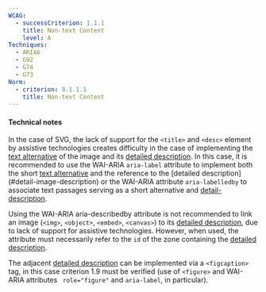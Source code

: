 ```yaml
---
WCAG:
  - successCriterion: 1.1.1
    title: Non-text Content
    level: A
Techniques:
  - ARIA6
  - G92
  - G74
  - G73
Norm:
  - criterion: 9.1.1.1
    title: Non-text Content
---
```


#### Technical notes

In the case of SVG, the lack of support for the `<title>` and `<desc>` element by assistive technologies creates difficulty in the case of implementing the [text alternative](#alternative-textual-image) of the image and its [detailed description](#description-detailee-image). In this case, it is recommended to use the WAI-ARIA `aria-label` attribute to implement both the short [text alternative](#textual-alternative-image) and the reference to the [detailed description] (#detail-image-description) or the WAI-ARIA attribute `aria-labelledby` to associate text passages serving as a short alternative and [detail-description](#detail-image-description).

Using the WAI-ARIA aria-describedby attribute is not recommended to link an image (`<img>`, `<object>`, `<embed>`, `<canvas>`) to its [ detailed description](#description-detailee-image), due to lack of support for assistive technologies. However, when used, the attribute must necessarily refer to the `id` of the zone containing the [detailed description](#description-detaillee-image).

The adjacent [detailed description](#description-detaillee-image) can be implemented via a `<figcaption>` tag, in this case criterion 1.9 must be verified (use of `<figure>` and WAI-ARIA attributes ` role="figure"` and `aria-label`, in particular).